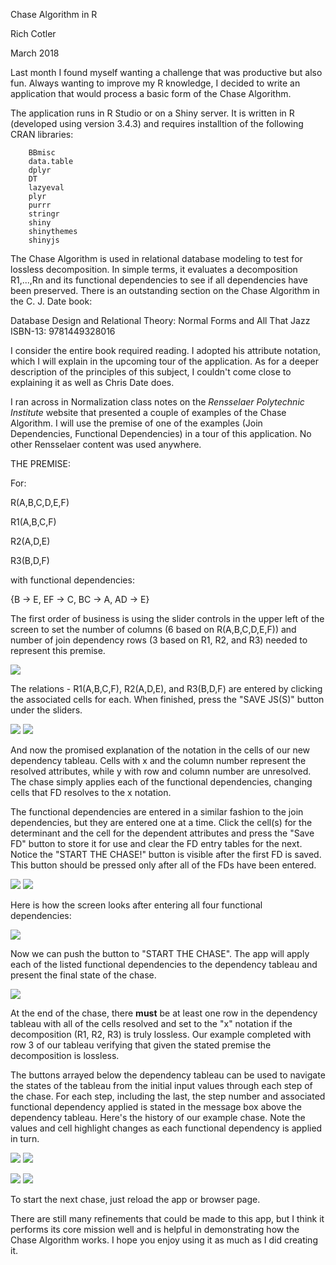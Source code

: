 Chase Algorithm in R

Rich Cotler

March 2018

Last month I found myself wanting a challenge that was productive but
also fun. Always wanting to improve my R knowledge, I decided to write
an application that would process a basic form of the Chase Algorithm.

The application runs in R Studio or on a Shiny server. It is written in
R (developed using version 3.4.3) and requires installtion of the following CRAN libraries:

		BBmisc
		data.table
		dplyr
		DT
		lazyeval
		plyr
		purrr
		stringr
		shiny
		shinythemes
		shinyjs

The Chase Algorithm is used in relational database modeling to test for
lossless decomposition. In simple terms, it evaluates a decomposition
R1,...,Rn and its functional dependencies to see if all dependencies
have been preserved. There is an outstanding section on the Chase
Algorithm in the C. J. Date book:

Database Design and Relational Theory: Normal Forms and All That Jazz
ISBN-13: 9781449328016

I consider the entire book required reading. I adopted his attribute
notation, which I will explain in the upcoming tour of the application.
As for a deeper description of the principles of this subject, I
couldn't come close to explaining it as well as Chris Date does.

I ran across in Normalization class notes on the *Rensselaer Polytechnic
Institute* website that presented a couple of examples of the Chase
Algorithm. I will use the premise of one of the examples (Join
Dependencies, Functional Dependencies) in a tour of this application. No
other Rensselaer content was used anywhere.

THE PREMISE:

For:

R(A,B,C,D,E,F)

R1(A,B,C,F)

R2(A,D,E)

R3(B,D,F)

with functional dependencies:

{B -\> E, EF -\> C, BC -\> A, AD -\> E}

The first order of business is using the slider controls in the upper
left of the screen to set the number of columns (6 based on
R(A,B,C,D,E,F)) and number of join dependency rows (3 based on R1, R2,
and R3) needed to represent this premise.

![](media/image1.jpg)

The relations - R1(A,B,C,F), R2(A,D,E), and R3(B,D,F) are entered by
clicking the associated cells for each. When finished, press the "SAVE
JS(S)" button under the sliders.

![](media/image2.jpg)
![](media/image3.jpg)

And now the promised explanation of the notation in the cells of our new
dependency tableau. Cells with x and the column number represent the
resolved attributes, while y with row and column number are unresolved.
The chase simply applies each of the functional dependencies, changing
cells that FD resolves to the x notation.

The functional dependencies are entered in a similar fashion to the join
dependencies, but they are entered one at a time. Click the cell(s) for
the determinant and the cell for the dependent attributes and press the
"Save FD" button to store it for use and clear the FD entry tables for
the next. Notice the "START THE CHASE!" button is visible after the
first FD is saved. This button should be pressed only after all of the
FDs have been entered.

![](media/image4.jpg)
![](media/image5.jpg)

Here is how the screen looks after entering all four functional
dependencies:

![](media/image6.jpg)

Now we can push the button to "START THE CHASE". The app will apply each
of the listed functional dependencies to the dependency tableau and
present the final state of the chase.

![](media/image7.jpg)

At the end of the chase, there **must** be at least one row in the
dependency tableau with all of the cells resolved and set to the \"x\"
notation if the decomposition (R1, R2, R3) is truly lossless. Our
example completed with row 3 of our tableau verifying that given the
stated premise the decomposition is lossless.

The buttons arrayed below the dependency tableau can be used to navigate
the states of the tableau from the initial input values through each
step of the chase. For each step, including the last, the step number
and associated functional dependency applied is stated in the message
box above the dependency tableau. Here's the history of our example
chase. Note the values and cell highlight changes as each functional
dependency is applied in turn.

![](media/image8.jpg)
![](media/image9.jpg)

![](media/image10.jpg)
![](media/image11.jpg)

To start the next chase, just reload the app or browser page.

There are still many refinements that could be made to this app, but I
think it performs its core mission well and is helpful in demonstrating
how the Chase Algorithm works. I hope you enjoy using it as much as I
did creating it.
